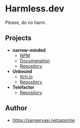 # Harmless.dev

Please, do no harm.

## Projects

- **narrow-minded**
   - [NPM](https://www.harmless.dev/narrow-minded/)
   - [Documenation](https://www.npmjs.com/package/narrow-minded)
   - [Repository](https://github.com/ssangervasi/narrow-minded)
- **Unbound**
   - [Itch.io](https://ssangervasi.itch.io/unbound)
   - [Repository](https://github.com/ssangervasi/unbound)
- **Telefactor**
   - [Repository](https://github.com/telefactor/telefactor)

## Author

- https://sangervasi.net/app/me
